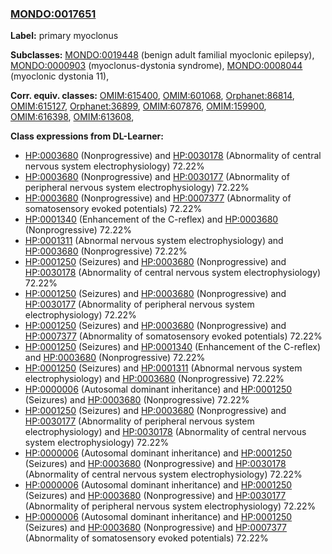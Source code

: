 
### [MONDO:0017651](http://purl.obolibrary.org/obo/MONDO_0017651)
**Label:** primary myoclonus

**Subclasses:** [MONDO:0019448](http://purl.obolibrary.org/obo/MONDO_0019448) (benign adult familial myoclonic epilepsy), [MONDO:0000903](http://purl.obolibrary.org/obo/MONDO_0000903) (myoclonus-dystonia syndrome), [MONDO:0008044](http://purl.obolibrary.org/obo/MONDO_0008044) (myoclonic dystonia 11), 

**Corr. equiv. classes:** [OMIM:615400](http://purl.obolibrary.org/obo/OMIM_615400), [OMIM:601068](http://purl.obolibrary.org/obo/OMIM_601068), [Orphanet:86814](http://www.orpha.net/ORDO/Orphanet_86814), [OMIM:615127](http://purl.obolibrary.org/obo/OMIM_615127), [Orphanet:36899](http://www.orpha.net/ORDO/Orphanet_36899), [OMIM:607876](http://purl.obolibrary.org/obo/OMIM_607876), [OMIM:159900](http://purl.obolibrary.org/obo/OMIM_159900), [OMIM:616398](http://purl.obolibrary.org/obo/OMIM_616398), [OMIM:613608](http://purl.obolibrary.org/obo/OMIM_613608), 

**Class expressions from DL-Learner:**

- [HP:0003680](http://purl.obolibrary.org/obo/HP_0003680) (Nonprogressive) and [HP:0030178](http://purl.obolibrary.org/obo/HP_0030178) (Abnormality of central nervous system electrophysiology) 72.22%
- [HP:0003680](http://purl.obolibrary.org/obo/HP_0003680) (Nonprogressive) and [HP:0030177](http://purl.obolibrary.org/obo/HP_0030177) (Abnormality of peripheral nervous system electrophysiology) 72.22%
- [HP:0003680](http://purl.obolibrary.org/obo/HP_0003680) (Nonprogressive) and [HP:0007377](http://purl.obolibrary.org/obo/HP_0007377) (Abnormality of somatosensory evoked potentials) 72.22%
- [HP:0001340](http://purl.obolibrary.org/obo/HP_0001340) (Enhancement of the C-reflex) and [HP:0003680](http://purl.obolibrary.org/obo/HP_0003680) (Nonprogressive) 72.22%
- [HP:0001311](http://purl.obolibrary.org/obo/HP_0001311) (Abnormal nervous system electrophysiology) and [HP:0003680](http://purl.obolibrary.org/obo/HP_0003680) (Nonprogressive) 72.22%
- [HP:0001250](http://purl.obolibrary.org/obo/HP_0001250) (Seizures) and [HP:0003680](http://purl.obolibrary.org/obo/HP_0003680) (Nonprogressive) and [HP:0030178](http://purl.obolibrary.org/obo/HP_0030178) (Abnormality of central nervous system electrophysiology) 72.22%
- [HP:0001250](http://purl.obolibrary.org/obo/HP_0001250) (Seizures) and [HP:0003680](http://purl.obolibrary.org/obo/HP_0003680) (Nonprogressive) and [HP:0030177](http://purl.obolibrary.org/obo/HP_0030177) (Abnormality of peripheral nervous system electrophysiology) 72.22%
- [HP:0001250](http://purl.obolibrary.org/obo/HP_0001250) (Seizures) and [HP:0003680](http://purl.obolibrary.org/obo/HP_0003680) (Nonprogressive) and [HP:0007377](http://purl.obolibrary.org/obo/HP_0007377) (Abnormality of somatosensory evoked potentials) 72.22%
- [HP:0001250](http://purl.obolibrary.org/obo/HP_0001250) (Seizures) and [HP:0001340](http://purl.obolibrary.org/obo/HP_0001340) (Enhancement of the C-reflex) and [HP:0003680](http://purl.obolibrary.org/obo/HP_0003680) (Nonprogressive) 72.22%
- [HP:0001250](http://purl.obolibrary.org/obo/HP_0001250) (Seizures) and [HP:0001311](http://purl.obolibrary.org/obo/HP_0001311) (Abnormal nervous system electrophysiology) and [HP:0003680](http://purl.obolibrary.org/obo/HP_0003680) (Nonprogressive) 72.22%
- [HP:0000006](http://purl.obolibrary.org/obo/HP_0000006) (Autosomal dominant inheritance) and [HP:0001250](http://purl.obolibrary.org/obo/HP_0001250) (Seizures) and [HP:0003680](http://purl.obolibrary.org/obo/HP_0003680) (Nonprogressive) 72.22%
- [HP:0001250](http://purl.obolibrary.org/obo/HP_0001250) (Seizures) and [HP:0003680](http://purl.obolibrary.org/obo/HP_0003680) (Nonprogressive) and [HP:0030177](http://purl.obolibrary.org/obo/HP_0030177) (Abnormality of peripheral nervous system electrophysiology) and [HP:0030178](http://purl.obolibrary.org/obo/HP_0030178) (Abnormality of central nervous system electrophysiology) 72.22%
- [HP:0000006](http://purl.obolibrary.org/obo/HP_0000006) (Autosomal dominant inheritance) and [HP:0001250](http://purl.obolibrary.org/obo/HP_0001250) (Seizures) and [HP:0003680](http://purl.obolibrary.org/obo/HP_0003680) (Nonprogressive) and [HP:0030178](http://purl.obolibrary.org/obo/HP_0030178) (Abnormality of central nervous system electrophysiology) 72.22%
- [HP:0000006](http://purl.obolibrary.org/obo/HP_0000006) (Autosomal dominant inheritance) and [HP:0001250](http://purl.obolibrary.org/obo/HP_0001250) (Seizures) and [HP:0003680](http://purl.obolibrary.org/obo/HP_0003680) (Nonprogressive) and [HP:0030177](http://purl.obolibrary.org/obo/HP_0030177) (Abnormality of peripheral nervous system electrophysiology) 72.22%
- [HP:0000006](http://purl.obolibrary.org/obo/HP_0000006) (Autosomal dominant inheritance) and [HP:0001250](http://purl.obolibrary.org/obo/HP_0001250) (Seizures) and [HP:0003680](http://purl.obolibrary.org/obo/HP_0003680) (Nonprogressive) and [HP:0007377](http://purl.obolibrary.org/obo/HP_0007377) (Abnormality of somatosensory evoked potentials) 72.22%


